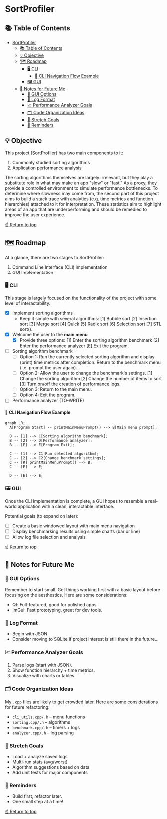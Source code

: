 # SortProfiler
## 📚 Table of Contents
- [SortProfiler](#sortprofiler)
  - [📚 Table of Contents](#-table-of-contents)
  - [💡 Objective](#-objective)
  - [🗺️ Roadmap](#️-roadmap)
    - [🖥️ CLI](#️-cli)
      - [🧭 CLI Navigation Flow Example](#-cli-navigation-flow-example)
    - [🖼️ GUI](#️-gui)
  - [🧠 Notes for Future Me](#-notes-for-future-me)
    - [🎨 GUI Options](#-gui-options)
    - [📜 Log Format](#-log-format)
    - [📈 Performance Analyzer Goals](#-performance-analyzer-goals)
    - [🗂️ Code Organization Ideas](#️-code-organization-ideas)
    - [🚀 Stretch Goals](#-stretch-goals)
    - [📝 Reminders](#-reminders)

## 💡 Objective
This project (SortProfiler) has two main components to it:

1. Commonly studied sorting algorithms
2. Application performance analysis 

The sorting algorithms themselves are largely irrelevant, but they play a substitute role in what may make an app "slow" or "fast." As a proxy, they provide a controlled environment to simulate performance bottlenecks. To determine where slowness may come from, the second part of this project aims to build a stack trace with analytics (e.g. time metrics and function hierarchies) attached to it for interpretation. These statistics aim to highlight areas of an app that are underperforming and should be remedied to improve the user experience.

[☝️ Return to top](#sortprofiler)

## 🗺️ Roadmap
At a glance, there are two stages to SortProfiler:

1. Command Line Interface (CLI) implementation
2. GUI Implementation

### 🖥️ CLI
This stage is largely focused on the functionality of the project with some level of interactability.

- [X] Implement sorting algorithms
  -  Keep it simple with several algorithms: [1] Bubble sort [2] Insertion sort [3] Merge sort [4] Quick [5] Radix sort [6] Selection sort [7] STL sort().
- [X] Welcome the user to the **main menu**
  - [X] Provide three options: [1] Enter the sorting algorithm benchmark [2] Enter the performance analyzer [E] Exit the program.
- [ ] Sorting algorithm benchmark
  - [ ] Option 1: Run the currently selected sorting algorithm and display (print) time metrics after completion. Return to the benchmark menu (i.e. prompt the user again).
  - [ ] Option 2: Allow the user to change the benchmark's settings. [1] Change the sorting algorithm [2] Change the number of items to sort [3] Turn on/off the creation of performance logs.
  - [ ] Option 3: Return to the main menu.
  - [ ] Option 4: Exit the program.
- [ ] Performance analyzer (TO-WRITE)

#### 🧭 CLI Navigation Flow Example
```mermaid
graph LR;
  A[Program Start] -- printMainMenuPrompt() --> B[Main menu prompt];

  B -- [1] --> C[Sorting algorithm benchmark];
  B -- [2] --> D[Performance analyzer];
  B -- [E] --> E[Program Exit];

  C -- [1] --> C1[Run selected algorithm];
  C -- [2] --> C2[Change benchmark settings];
  C -- [R] printMainMenuPrompt() --> B;
  C -- [E] --> E;

  D -- [E] --> E;
```

### 🖼️ GUI
Once the CLI implementation is complete, a GUI hopes to resemble a real-world application with a clean, interactable interface.

Potential goals (to expand on later):
- [ ] Create a basic windowed layout with main menu navigation
- [ ] Display benchmarking results using simple charts (bar or line)
- [ ] Allow log file selection and analysis

[☝️ Return to top](#sortprofiler)

## 🧠 Notes for Future Me

### 🎨 GUI Options
Remember to start small. Get things working first with a basic layout before focusing on the aesthestics. Here are some considerations:
  - Qt: Full-featured, good for polished apps.
  - ImGui: Fast prototyping, great for dev tools.

### 📜 Log Format
  - Begin with JSON.
  - Consider moving to SQLite if project interest is still there in the future...
  
### 📈 Performance Analyzer Goals
1. Parse logs (start with JSON).
2. Show function hierarchy + time metrics.
3. Visualize with charts or tables.


### 🗂️ Code Organization Ideas
My `.cpp` files are likely to get crowded later. Here are some considerations for future refactoring:
  - `cli_utils.cpp/.h` – menu functions
  - `sorting.cpp/.h` – algorithms
  - `benchmark.cpp/.h` – timers + logs
  - `analyzer.cpp/.h` – log parsing

### 🚀 Stretch Goals
  - Load + analyze saved logs
  - Multi-run stats (avg/worst)
  - Algorithm suggestions based on data
  - Add unit tests for major components

### 📝 Reminders
  - Build first, refactor later.
  - One small step at a time!

[☝️ Return to top](#sortprofiler)